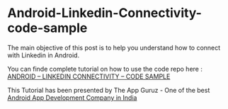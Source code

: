 Android-Linkedin-Connectivity-code-sample
=========================================

The main objective of this post is to help you understand how to connect with Linkedin in Android.


You can finde complete tutorial on how to use the code repo here : <a href="http://www.theappguruz.com/blog/android-linkedin-connectivity-code-sample">ANDROID – LINKEDIN CONNECTIVITY – CODE SAMPLE</a>

This Tutorial has been presented by The App Guruz - One of the best <a href="http://www.theappguruz.com/android-app-development/">Android App Development Company in India</a>

